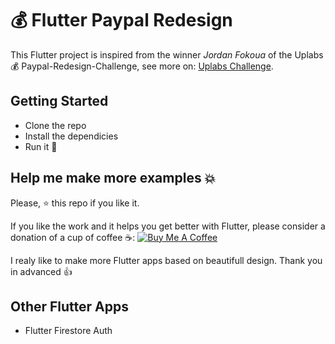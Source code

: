 # 💰 Flutter Paypal Redesign 

This Flutter project is inspired from the winner *Jordan Fokoua* of the Uplabs 💰 Paypal-Redesign-Challenge, see more on:
[Uplabs Challenge](https://www.uplabs.com/challenges/paypal-redesign-challenge).


## Getting Started

- Clone the repo
- Install the dependicies
- Run it 🚀

## Help me make more examples 💥

Please, ⭐️ this repo if you like it.

If you like the work and it helps you get better with Flutter, please consider a donation of a cup of coffee ☕️: 
<a href="https://www.buymeacoffee.com/bushjopie" target="_blank"><img src="https://www.buymeacoffee.com/assets/img/custom_images/orange_img.png" alt="Buy Me A Coffee" style="height: auto !important;width: auto !important;" ></a>

I realy like to make more Flutter apps based on beautifull design.
Thank you in advanced 👍

## Other Flutter Apps

- Flutter Firestore Auth
